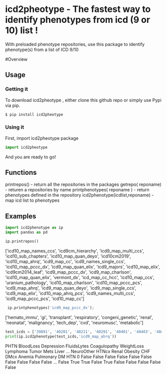 # icd2pheotype - The fastest way to identify phenotypes from icd (9 or 10) list !

With preloaded phenotype repositories, use this package to identify phenotype(s) from a list of ICD 9/10   

#Overview


## Usage


###  Getting it

To download icd2pheotype , either clone this github repo or simply use Pypi via pip.
```sh
$ pip install icd2pheotype
```

### Using it

First, import icd2pheotype package

```Python
import icd2pheotype
```

And you are ready to go!  

## Functions
printrepos() - return all the repositories in the packages
getrepo( reponame)  - returen a repositories by name
printphenotypes( reponame )  - return phenotypes defined in the repository 
icd2phenotype(icdlist,reponame) - map icd list to phenotypes
 
 ## Examples

```Python
import icd2phenotype as ip
import pandas as pd
```
```Python
ip.printrepos()
```
['icd10_map_names_ccs', 'icd9cm_hierarchy', 'icd9_map_multi_ccs', 'icd10_sub_chapters', 'icd10_map_quan_deyo', 'icd10cm2019', 'icd10_map_ahrq', 'icd9_map_cc', 'icd9_names_single_ccs', 'icd10_map_pccc_dx', 'icd9_map_quan_elix', 'icd9_majors', 'icd10_map_elix', 'icd9cm2014_leaf', 'icd9_map_pccc_dx', 'icd9_map_charlson', 'icd10_map_quan_elix', 'vermont_dx', 'icd_map_cc_hcc', 'icd10_map_ccs', 'uranium_pathology', 'icd10_map_charlson', 'icd10_map_pccc_pcs', 'icd9_map_ahrq', 'icd9_map_quan_deyo', 'icd9_map_single_ccs', 'icd9_map_elix', 'icd10_map_ahrq_pcs', 'icd9_names_multi_ccs', 'icd9_map_pccc_pcs', 'icd10_map_cc']

```Python
 ip.printphenotypes('icd9_map_pccc_dx');
```
['hemato_immu', 'gi', 'transplant', 'respiratory', 'congeni_genetic', 'renal', 'neonatal', 'malignancy', 'tech_dep', 'cvd', 'neuromusc', 'metabolic']

```Python
test_icds = ['39891', '40201', '40211', '40291', '40401', '40403', '40411', '40413', '40491', '40493', '428', '4280', '42800', '42801', '42802']
print(ip.icd2phenotype(test_icds,'icd9_map_ahrq'))
```
  PHTN  BloodLoss  Depression  FluidsLytes  Coagulopathy  WeightLoss  Lymphoma  Tumor   Mets  Liver  ...    NeuroOther  HTNcx  Renal  Obesity   CHF   DMcx  Anemia  Pulmonary     DM    HTN
0  False      False       False        False         False       False     False  False  False  False  ...         False   True   True    False  True  False   False      False  False  False

